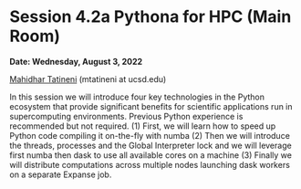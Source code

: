 # Session 4.2a Pythona for HPC (Main Room) #

**Date: Wednesday, August 3, 2022** 

[Mahidhar Tatineni](https://www.sdsc.edu/research/researcher_spotlight/tatineni_mahidhar.html) (mtatineni at ucsd.edu)

In this session we will introduce four key technologies in the Python ecosystem that provide significant benefits for scientific applications run in supercomputing environments. Previous Python experience is recommended but not required. 
(1) First, we will learn how to speed up Python code compiling it on-the-fly with numba (2) Then we will introduce the threads, processes and the Global Interpreter lock and we will leverage first numba then dask to use all available cores on a machine (3) Finally we will distribute computations across multiple nodes launching dask workers on a separate Expanse job. 
